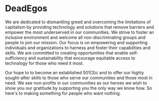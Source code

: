 # DeadEgos

We are dedicated to dismantling greed and overcoming the limitations of capitalism by providing technology and solutions that remove barriers and empower the most underserved in our communities. We strive to foster an inclusive environment and welcome all non-discriminating groups and people to join our mission. Our focus is on empowering and supporting individuals and organizations to harness and foster their capabilities and skills. We are committed to creating opportunities that enable self-sufficiency and sustainability that encourage equitable access to technology for those who need it most.

Our hope to to become an established 501(3)c and to offer our highly sought-after skills to those who serve our communities and those most in need. We see non-profits in our communities as our heroes we wish to show you our gratitude by supporting you the only way we know how. So here's to making something for people who want nothing.
